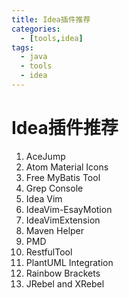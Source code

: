 ```yaml
---
title: Idea插件推荐
categories:
  - [tools,idea]
tags:
  - java
  - tools
  - idea
---
```


# Idea插件推荐

1.  AceJump
2.  Atom Material Icons
3.  Free MyBatis Tool
4.  Grep Console
5.  Idea Vim
6.  IdeaVim-EsayMotion
7.  IdeaVimExtension
8.  Maven Helper
9.  PMD
10.  RestfulTool
11.  PlantUML Integration
12.  Rainbow Brackets
13.  JRebel and XRebel